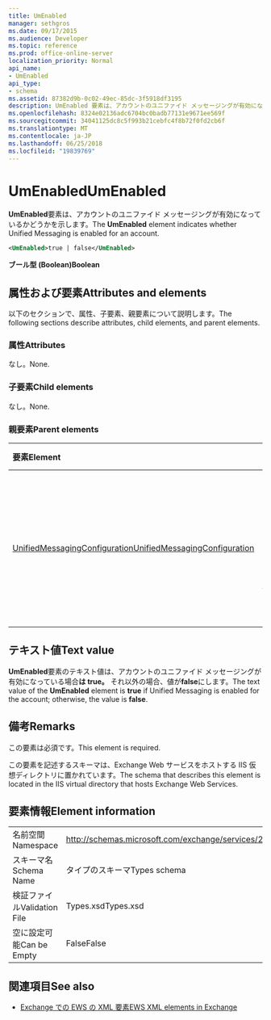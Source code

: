 ```yaml
---
title: UmEnabled
manager: sethgros
ms.date: 09/17/2015
ms.audience: Developer
ms.topic: reference
ms.prod: office-online-server
localization_priority: Normal
api_name:
- UmEnabled
api_type:
- schema
ms.assetid: 87382d9b-0c02-49ec-85dc-3f5918df3195
description: UmEnabled 要素は、アカウントのユニファイド メッセージングが有効になっているかどうかを示します。
ms.openlocfilehash: 8324e02136adc6704bc0badb77131e9671ee569f
ms.sourcegitcommit: 34041125dc8c5f993b21cebfc4f8b72f0fd2cb6f
ms.translationtype: MT
ms.contentlocale: ja-JP
ms.lasthandoff: 06/25/2018
ms.locfileid: "19839769"
---
```

# <a name="umenabled"></a><span data-ttu-id="2fec2-103">UmEnabled</span><span class="sxs-lookup"><span data-stu-id="2fec2-103">UmEnabled</span></span>

<span data-ttu-id="2fec2-104">**UmEnabled**要素は、アカウントのユニファイド メッセージングが有効になっているかどうかを示します。</span><span class="sxs-lookup"><span data-stu-id="2fec2-104">The **UmEnabled** element indicates whether Unified Messaging is enabled for an account.</span></span> 
  
```XML
<UmEnabled>true | false</UmEnabled>
```

 <span data-ttu-id="2fec2-105">**ブール型 (Boolean)**</span><span class="sxs-lookup"><span data-stu-id="2fec2-105">**Boolean**</span></span>
## <a name="attributes-and-elements"></a><span data-ttu-id="2fec2-106">属性および要素</span><span class="sxs-lookup"><span data-stu-id="2fec2-106">Attributes and elements</span></span>

<span data-ttu-id="2fec2-107">以下のセクションで、属性、子要素、親要素について説明します。</span><span class="sxs-lookup"><span data-stu-id="2fec2-107">The following sections describe attributes, child elements, and parent elements.</span></span>
  
### <a name="attributes"></a><span data-ttu-id="2fec2-108">属性</span><span class="sxs-lookup"><span data-stu-id="2fec2-108">Attributes</span></span>

<span data-ttu-id="2fec2-109">なし。</span><span class="sxs-lookup"><span data-stu-id="2fec2-109">None.</span></span>
  
### <a name="child-elements"></a><span data-ttu-id="2fec2-110">子要素</span><span class="sxs-lookup"><span data-stu-id="2fec2-110">Child elements</span></span>

<span data-ttu-id="2fec2-111">なし。</span><span class="sxs-lookup"><span data-stu-id="2fec2-111">None.</span></span>
  
### <a name="parent-elements"></a><span data-ttu-id="2fec2-112">親要素</span><span class="sxs-lookup"><span data-stu-id="2fec2-112">Parent elements</span></span>

|<span data-ttu-id="2fec2-113">**要素**</span><span class="sxs-lookup"><span data-stu-id="2fec2-113">**Element**</span></span>|<span data-ttu-id="2fec2-114">**説明**</span><span class="sxs-lookup"><span data-stu-id="2fec2-114">**Description**</span></span>|
|:-----|:-----|
|[<span data-ttu-id="2fec2-115">UnifiedMessagingConfiguration</span><span class="sxs-lookup"><span data-stu-id="2fec2-115">UnifiedMessagingConfiguration</span></span>](unifiedmessagingconfiguration.md) <br/> |<span data-ttu-id="2fec2-116">ユニファイド メッセージング サービスのサービスの構成情報が含まれています。</span><span class="sxs-lookup"><span data-stu-id="2fec2-116">Contains service configuration information for the Unified Messaging service.</span></span>  <br/> |
   
## <a name="text-value"></a><span data-ttu-id="2fec2-117">テキスト値</span><span class="sxs-lookup"><span data-stu-id="2fec2-117">Text value</span></span>

<span data-ttu-id="2fec2-118">**UmEnabled**要素のテキスト値は、アカウントのユニファイド メッセージングが有効になっている場合**は true。** それ以外の場合、値が**false**にします。</span><span class="sxs-lookup"><span data-stu-id="2fec2-118">The text value of the **UmEnabled** element is **true** if Unified Messaging is enabled for the account; otherwise, the value is **false**.</span></span>
  
## <a name="remarks"></a><span data-ttu-id="2fec2-119">備考</span><span class="sxs-lookup"><span data-stu-id="2fec2-119">Remarks</span></span>

<span data-ttu-id="2fec2-120">この要素は必須です。</span><span class="sxs-lookup"><span data-stu-id="2fec2-120">This element is required.</span></span>
  
<span data-ttu-id="2fec2-121">この要素を記述するスキーマは、Exchange Web サービスをホストする IIS 仮想ディレクトリに置かれています。</span><span class="sxs-lookup"><span data-stu-id="2fec2-121">The schema that describes this element is located in the IIS virtual directory that hosts Exchange Web Services.</span></span>
  
## <a name="element-information"></a><span data-ttu-id="2fec2-122">要素情報</span><span class="sxs-lookup"><span data-stu-id="2fec2-122">Element information</span></span>

|||
|:-----|:-----|
|<span data-ttu-id="2fec2-123">名前空間</span><span class="sxs-lookup"><span data-stu-id="2fec2-123">Namespace</span></span>  <br/> |http://schemas.microsoft.com/exchange/services/2006/types  <br/> |
|<span data-ttu-id="2fec2-124">スキーマ名</span><span class="sxs-lookup"><span data-stu-id="2fec2-124">Schema Name</span></span>  <br/> |<span data-ttu-id="2fec2-125">タイプのスキーマ</span><span class="sxs-lookup"><span data-stu-id="2fec2-125">Types schema</span></span>  <br/> |
|<span data-ttu-id="2fec2-126">検証ファイル</span><span class="sxs-lookup"><span data-stu-id="2fec2-126">Validation File</span></span>  <br/> |<span data-ttu-id="2fec2-127">Types.xsd</span><span class="sxs-lookup"><span data-stu-id="2fec2-127">Types.xsd</span></span>  <br/> |
|<span data-ttu-id="2fec2-128">空に設定可能</span><span class="sxs-lookup"><span data-stu-id="2fec2-128">Can be Empty</span></span>  <br/> |<span data-ttu-id="2fec2-129">False</span><span class="sxs-lookup"><span data-stu-id="2fec2-129">False</span></span>  <br/> |
   
## <a name="see-also"></a><span data-ttu-id="2fec2-130">関連項目</span><span class="sxs-lookup"><span data-stu-id="2fec2-130">See also</span></span>



- [<span data-ttu-id="2fec2-131">Exchange での EWS の XML 要素</span><span class="sxs-lookup"><span data-stu-id="2fec2-131">EWS XML elements in Exchange</span></span>](ews-xml-elements-in-exchange.md)

